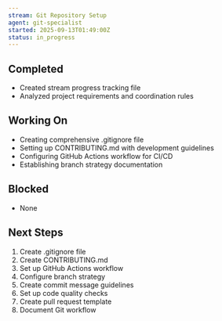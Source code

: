 ```yaml
---
stream: Git Repository Setup
agent: git-specialist
started: 2025-09-13T01:49:00Z
status: in_progress
---
```


## Completed
- Created stream progress tracking file
- Analyzed project requirements and coordination rules

## Working On
- Creating comprehensive .gitignore file
- Setting up CONTRIBUTING.md with development guidelines
- Configuring GitHub Actions workflow for CI/CD
- Establishing branch strategy documentation

## Blocked
- None

## Next Steps
1. Create .gitignore file
2. Create CONTRIBUTING.md 
3. Set up GitHub Actions workflow
4. Configure branch strategy
5. Create commit message guidelines
6. Set up code quality checks
7. Create pull request template
8. Document Git workflow